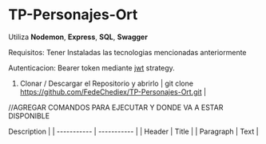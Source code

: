# TP-Personajes-Ort
Utiliza **Nodemon**, **Express**, **SQL**, **Swagger**

Requisitos: Tener Instaladas las tecnologias mencionadas anteriormente

Autenticacion: Bearer token mediante [jwt](https://jwt.io/) strategy.  

1. Clonar / Descargar el Repositorio y abrirlo
| git clone https://github.com/FedeChediex/TP-Personajes-Ort.git |

//AGREGAR COMANDOS PARA EJECUTAR Y DONDE VA A ESTAR DISPONIBLE
	
 Description |
| ----------- | ----------- |
| Header | Title |
| Paragraph | Text |
